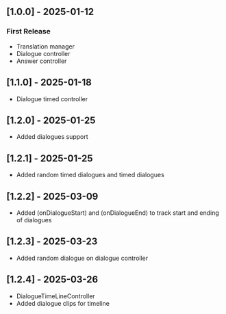 ## [1.0.0] - 2025-01-12
### First Release
- Translation manager
- Dialogue controller
- Answer controller

## [1.1.0] - 2025-01-18
- Dialogue timed controller

## [1.2.0] - 2025-01-25
- Added dialogues support

## [1.2.1] - 2025-01-25
- Added random timed dialogues and timed dialogues

## [1.2.2] - 2025-03-09
- Added (onDialogueStart) and (onDialogueEnd) to track start and ending of dialogues

## [1.2.3] - 2025-03-23
- Added random dialogue on dialogue controller

## [1.2.4] - 2025-03-26
- DialogueTimeLineController
- Added dialogue clips for timeline